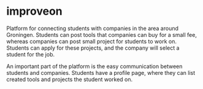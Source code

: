 # improveon

Platform for connecting students with companies in the area around Groningen. Students can post tools that companies can buy for a small fee, whereas companies can post small project for students to work on. Students can apply for these projects, and the company will select a student for the job. 

An important part of the platform is the easy communication between students and companies. Students have a profile page, where they can list created tools and projects the student worked on. 
